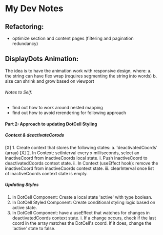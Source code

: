 # My Dev Notes
## Refactoring:

- optimize section and content pages (filtering and pagination redundancy)

## DisplayDots Animation:

The idea is to have the animation work with responsive design, where:
  a. the string can have flex wrap (requires segmenting the string into words)
  b. size can shrink and grow based on viewport

###### Notes to Self:
- find out how to work around nested mapping
- find out how to avoid rerendering for following approach 

#### Part 2: Approach to updating DotCell Styling

##### Context & deactivateCorods

[X] 1. Create context that stores the following states: 
  a. 'deactivatedCoords' (array)
[X] 2. In Context: setInterval every x milliseconds, select an inactiveCoord from inactiveCoords local state.
  i. Push inactiveCoord to deactivatedCoords context state.
  ii. In Context (useEffect hook): remove the inactiveCoord from inactiveCoords context state. 
  iii. clearInterval once list of inactiveCoords context state is empty.

##### Updating Styles

1. In DotCell Component: Create a local state 'active' with type boolean.
2. In DotCell Styled Component: Create conditional styling logic based on active state.
3. In DotCell Component: have a useEffect that watches for changes in deactivatedCoords context state.
  i. If a change occurs, check if the last coord in the array matches the DotCell's coord. If it does, change the 'active' state to false.